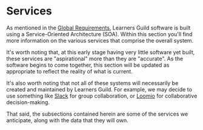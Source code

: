 # Services

As mentioned in the [Global Requirements](../global-requirements/soa.md), Learners Guild software is built using a Service-Oriented Architecture (SOA). Within this section you'll find more information on the various services that comprise the overall system.

It's worth noting that, at this early stage having very little software yet built, these services are "aspirational" more than they are "accurate". As the software begins to come together, this section will be updated as appropriate to reflect the reality of what is current.

It's also worth noting that not all of these systems will necessarily be created and maintained by Learners Guild. For example, we may decide to use something like [Slack][slack] for group collaboration, or [Loomio][loomio] for collaborative decision-making.

That said, the subsections contained herein are some of the services we anticipate, along with the data that they will own.


<!-- resources -->

[slack]:https://slack.com/
[loomio]:https://www.loomio.org/
